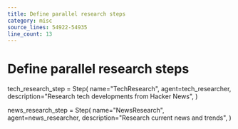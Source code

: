 ```yaml
---
title: Define parallel research steps
category: misc
source_lines: 54922-54935
line_count: 13
---
```


# Define parallel research steps
tech_research_step = Step(
    name="TechResearch",
    agent=tech_researcher,
    description="Research tech developments from Hacker News",
)

news_research_step = Step(
    name="NewsResearch",
    agent=news_researcher,
    description="Research current news and trends",
)

